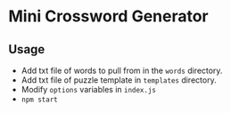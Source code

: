 # Mini Crossword Generator

## Usage

- Add txt file of words to pull from in the `words` directory.
- Add txt file of puzzle template in `templates` directory.
- Modify `options` variables in `index.js`
- `npm start`

